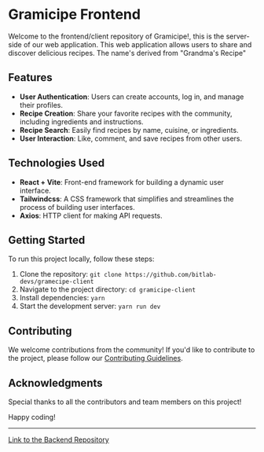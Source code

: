 # Gramicipe Frontend

Welcome to the frontend/client repository of Gramicipe!, this is the server-side of our web application. This web application allows users to share and discover delicious recipes. The name's derived from "Grandma's Recipe"

## Features

- **User Authentication**: Users can create accounts, log in, and manage their profiles.
- **Recipe Creation**: Share your favorite recipes with the community, including ingredients and instructions.
- **Recipe Search**: Easily find recipes by name, cuisine, or ingredients.
- **User Interaction**: Like, comment, and save recipes from other users.

## Technologies Used

- **React + Vite**: Front-end framework for building a dynamic user interface.
- **Tailwindcss**: A CSS framework that simplifies and streamlines the process of building user interfaces.
- **Axios**: HTTP client for making API requests.

## Getting Started

To run this project locally, follow these steps:

1. Clone the repository: `git clone https://github.com/bitlab-devs/gramecipe-client`
2. Navigate to the project directory: `cd gramicipe-client`
3. Install dependencies: `yarn`
4. Start the development server: `yarn run dev`

## Contributing

We welcome contributions from the community! If you'd like to contribute to the project, please follow our [Contributing Guidelines](CONTRIBUTING.md).

## Acknowledgments

Special thanks to all the contributors and team members on this project!

Happy coding!

---

[Link to the Backend Repository](https://github.com/bitlab-devs/gramicipe-server)